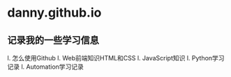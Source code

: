 # danny.github.io
## 记录我的一些学习信息
l. 怎么使用Github
l. Web前端知识HTML和CSS
l. JavaScript知识
l. Python学习记录
l. Automation学习记录
